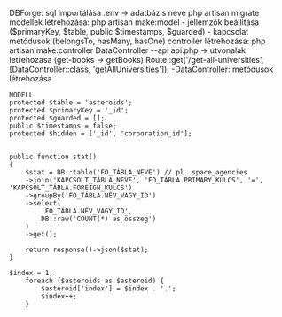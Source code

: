 DBForge: sql importálása
.env -> adatbázis neve
php artisan migrate 
modellek létrehozása: php artisan make:model
    - jellemzők beállítása ($primaryKey, $table, public $timestamps, $guarded)
    - kapcsolat metódusok (belongsTo, hasMany, hasOne)
controller létrehozása: php artisan make:controller DataController --api
api.php -> utvonalak letrehozasa (get-books -> getBooks)
    Route::get('/get-all-universities', [DataController::class, 'getAllUniversities']);
-DataController: 
    metódusok létrehozása


    MODELL
    protected $table = 'asteroids';
    protected $primaryKey = '_id';
    protected $guarded = [];
    public $timestamps = false;
    protected $hidden = ['_id', 'corporation_id'];


    public function stat()
    {
        $stat = DB::table('FO_TÁBLA_NEVE') // pl. space_agencies
        ->join('KAPCSOLT_TÁBLA_NEVE', 'FO_TÁBLA.PRIMARY_KULCS', '=', 'KAPCSOLT_TÁBLA.FOREIGN_KULCS')
        ->groupBy('FO_TÁBLA.NÉV_VAGY_ID')
        ->select(
            'FO_TÁBLA.NÉV_VAGY_ID',
            DB::raw('COUNT(*) as összeg')
        )
        ->get();

        return response()->json($stat);
    }

    $index = 1;
        foreach ($asteroids as $asteroid) {
            $asteroid['index'] = $index . '.';
            $index++;
        }
